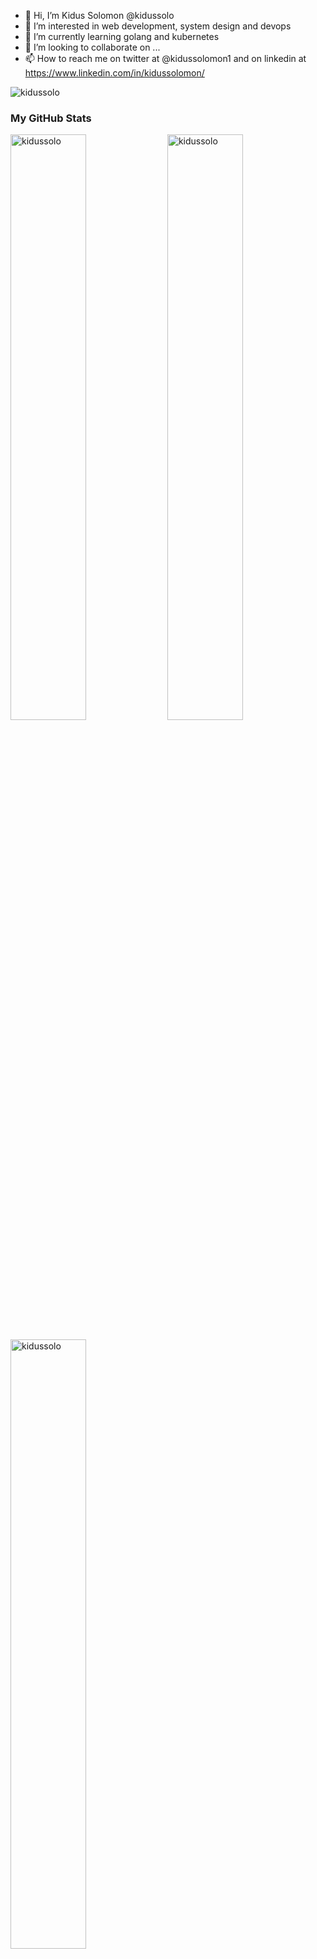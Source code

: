 - 👋 Hi, I’m Kidus Solomon @kidussolo
- 👀 I’m interested in web development, system design and devops
- 🌱 I’m currently learning golang and kubernetes
- 💞️ I’m looking to collaborate on ...
- 📫 How to reach me on twitter at @kidussolomon1 and on linkedin at https://www.linkedin.com/in/kidussolomon/


<span align="left"> <img src="https://komarev.com/ghpvc/?username=kidussolo&label=Profile%20views&color=0e75b6&style=flat" alt="kidussolo" /> </span>

### My GitHub Stats
<div>
<img align="center" width="49%" src="https://github-readme-streak-stats.herokuapp.com/?user=kidussolo&" alt="kidussolo" />
<img align="center" width="49%"  src="https://github-readme-stats.vercel.app/api?username=kidussolo&count_private=true_icons=true&locale=en" alt="kidussolo" />
</div>
</br>
<div>
<img align="left" width="49%" height="50%" src="https://github-readme-stats.vercel.app/api/top-langs/?username=kidussolo&layout=compact&hide=html", alt="kidussolo">  
</div>




<!---
kidussolo/kidussolo is a ✨ special ✨ repository because its `README.md` (this file) appears on your GitHub profile.
You can click the Preview link to take a look at your changes.
--->
